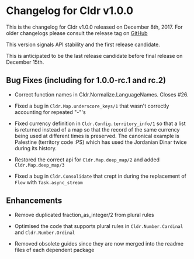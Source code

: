 # Changelog for Cldr v1.0.0

This is the changelog for Cldr v1.0.0 released on December 8th, 2017.  For older changelogs please consult the release tag on [GitHub](https://github.com/kipcole9/cldr/tags)

This version signals API stability and the first release candidate.

This is anticipated to be the last release candidate before final release on December 15th.

## Bug Fixes (including for 1.0.0-rc.1 and rc.2)

* Correct function names in Cldr.Normalize.LanguageNames.  Closes #26.

* Fixed a bug in `Cldr.Map.underscore_keys/1` that wasn't correctly accounting for repeated "-"'s

* Fixed currency definition in `Cldr.Config.territory_info/1` so that a list is returned instead of a map so that the record of the same currency being used at different times is preserved.  The canonical example is Palestine (territory code :PS) which has used the Jordanian Dinar twice during its history.

* Restored the correct api for `Cldr.Map.deep_map/2` and added `Cldr.Map.deep_map/3`

* Fixed a bug in `Cldr.Consolidate` that crept in during the replacement of `Flow` with `Task.async_stream`

## Enhancements

* Remove duplicated fraction_as_integer/2 from plural rules

* Optimised the code that supports plural rules in `Cldr.Number.Cardinal` and `Cldr.Number.Ordinal`

* Removed obsolete guides since they are now merged into the readme files of each dependent package
